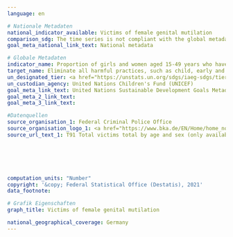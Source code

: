 ```yaml
---
language: en    

# Nationale Metadaten    
national_indicator_available: Victims of female genital mutilation    
comparison_sdg: The time series is not compliant with the global metadata, but provides additional information.    
goal_meta_national_link_text: National metadata    

# Globale Metadaten    
indicator_name: Proportion of girls and women aged 15-49 years who have undergone female genital mutilation/cutting, by age    
target_name: Eliminate all harmful practices, such as child, early and forced marriage and female genital mutilation    
un_designated_tier: <a href="https://unstats.un.org/sdgs/iaeg-sdgs/tier-classification/" title="Click here for more information on the UN tier classification."  target="_blank">Tier I</a>    
un_custodian_agency: United Nations Children's Fund (UNICEF)    
goal_meta_link_text: United Nations Sustainable Development Goals Metadata    
goal_meta_2_link_text:     
goal_meta_3_link_text:     

#Datenquellen
source_organisation_1: Federal Criminal Police Office
source_organisation_logo_1: <a href="https://www.bka.de/EN/Home/home_node.htm"><img src="https://g205sdgs.github.io/sdg-indicators/public/OrgImgEn/bka.png" alt="Logo bka" style="height:60px; width:148px" /></a>
source_url_text_1: T91 Total victims total by age and sex (only available in German)





    
computation_units: "Number"    
copyright: '&copy; Federal Statistical Office (Destatis), 2021'    
data_footnote:     

# Grafik Eigenschaften    
graph_title: Victims of female genital mutilation    

national_geographical_coverage: Germany    
---
```


<span></span>